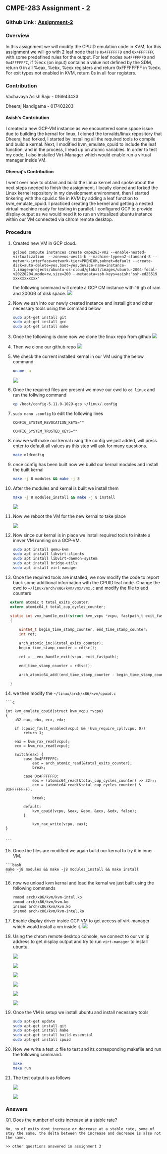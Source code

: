 ## CMPE-283 Assignment - 2

### Github Link : [Assignment-2](https://github.com/dheerajnandigama/CMPE-283/tree/main/Assignment-2)

### Overview

In this assignment we will modify the CPUID emulation code in KVM, for this assignment we will go with 2 leaf node that is `0x4FFFFFFD` and `0x4FFFFFFC` with some predefined rules for the output. For leaf nodes `0x4FFFFFFD` and `0x4FFFFFFC`, if %ecx (on input) contains a value not defined by the SDM, return 0 in all %eax, %ebx, %ecx registers and return 0xFFFFFFFF in %edx. For exit types not
enabled in KVM, return 0s in all four registers.

### Contribution 

Vachavaya Asish Raju - 016943433

Dheeraj Nandigama - 017402203

#### Asish's Contribution
 
I created a new GCP-VM instance as we encountered some space issue due to building the kernal for linux, I cloned the torvalds/linux repository that Dheeraj had forked, I started by installing all the required tools to compile and build a kernal. Next, I modified kvm_emulate_cpuid to include the leaf function, and in the process, I read up on atomic variables. In order to test my code, I also installed Virt-Manager which would enable run a virtual manager inside VM.

#### Dheeraj's Contribution

I went over how to obtain and build the Linux kernel and spoke about the next steps needed to finish the assignment. I locally cloned and forked the Linux kernel repository in my development environment, then I started tinkering with the cpuid.c file in KVM by adding a leaf function to kvm_emulate_cpuid. I practiced creating the kernel and getting a nested virtual machine ready for testing in parallel. I configured GCP to provide display output as we would need it to run an virtualized ubuntu instance within our VM connected via chrom remote desktop.


### Procedure

1. Created new VM in GCP cloud.
    ```
    gcloud compute instances create cmpe283-vm2 --enable-nested-virtualization  --zone=us-west4-b --machine-type=n2-standard-8 --network-interface=network-tier=PREMIUM,subnet=default --create-disk=auto-delete=yes,boot=yes,device-name=instance-1,image=projects/ubuntu-os-cloud/global/images/ubuntu-2004-focal-v20220204,mode=rw,size=200 --metadata=ssh-keys=asish:"ssh-ed25519 xxxxxxxxxxx"
    ```
    the following command will create a GCP CM instance with 16 gb of ram and 200GB of disk space.
    ![](../Assignment-1/screenshots/gcp_vm_setup.png)
2. Now we ssh into our newly created instance and install git and other necessary tools using the command below
    ```bash
    sudo apt-get install git
    sudo apt-get install gcc
    sudo apt-get install make
    ```
3. Once the following is done now we clone the linux repo from github
![](../Assignment-1/screenshots/git_clone_linux.png)

4. Then we clone our github repo
![](../Assignment-1/screenshots/git_linux_setup.png)

5. We check the current installed kernal in our VM using the below command
    ```bash
    uname -a
    ```

    ![](../Assignment-2//screenshot//before_boot_uname.png)

6. Once the required files are present we move our cwd to `cd linux` and run the follwing command 
    ```bash
    cp /boot/config-5.11.0-1029-gcp ~/linux/.config
    ```

7. `sudo nano .config` to edit the following lines 
    ```
    CONFIG_SYSTEM_REVOCATION_KEYS=""

    CONFIG_SYSTEM_TRUSTED_KEYS="" 
    ```

8. now we will make our kernal using the config we just added, will press enter to default all values as this step will ask for many questions. 
    ```bash 
    make oldconfig
    ```
9. once config has been built now we build our kernal modules and install the built kernal

    ```bash
    make -j 8 modules && make -j 8
    ```

10. After the modules and kernal is built we install them

    ```bash
    make -j 8 modules_install && make -j 8 install
    ```

    ![](./screenshot//make_modules.png)

11. Now we reboot the VM for the new kernal to take place

    ![](./screenshot/after_reboot.png)

    
12. Now since our kernal is in place we install required tools to initate a innver VM running on a GCP-VM.

    ```bash
    sudo apt install qemu-kvm
    sudo apt install libvirt-clients
    sudo apt install libvirt-daemon-system
    sudo apt install bridge-utils
    sudo apt install virt-manager
    ```

13. Once the required tools are installed, we now modify the code to report back some additional information with the CPUID leaf node. Change the cwd to 
`~/linux/arch/x86/kvm/vmx/vmx.c` and modify the file to add counters 

  ```c
    extern atomic_t total_exits_counter;
    extern atomic64_t total_cup_cycles_counter;

    static int vmx_handle_exit(struct kvm_vcpu *vcpu, fastpath_t exit_fastpath)
    {
       
        uint64_t begin_time_stamp_counter, end_time_stamp_counter;
        int ret;

        arch_atomic_inc(&total_exits_counter);
        begin_time_stamp_counter = rdtsc();

        ret = __vmx_handle_exit(vcpu, exit_fastpath);

        end_time_stamp_counter = rdtsc();
       
        arch_atomic64_add((end_time_stamp_counter - begin_time_stamp_counter), &total_cup_cycles_counter);

    }
 ```


14.  we then modify the `~/linux/arch/x86/kvm/cpuid.c`

    ```c

    int kvm_emulate_cpuid(struct kvm_vcpu *vcpu)
    {
        u32 eax, ebx, ecx, edx;

        if (cpuid_fault_enabled(vcpu) && !kvm_require_cpl(vcpu, 0))
            return 1;

        eax = kvm_rax_read(vcpu);
        ecx = kvm_rcx_read(vcpu);

        switch(eax) {
            case 0x4FFFFFFC:
                eax = arch_atomic_read(&total_exits_counter);
                break;

            case 0x4FFFFFFD:
                ebx = (atomic64_read(&total_cup_cycles_counter) >> 32);;
                ecx = (atomic64_read(&total_cup_cycles_counter) & 0xFFFFFFFF);

                break;

            default:
                kvm_cpuid(vcpu, &eax, &ebx, &ecx, &edx, false);
            }

                kvm_rax_write(vcpu, eax);
    }


    ```

15.  Once the files are modified we again build our kernal to try it in inner VM.

    ```bash
    make -j8 modules && make -j8 modules_install && make install
    ```

16. now we unload kvm kernal and load the kernal we just built using the following commands

    ```bash
    rmmod arch/x86/kvm/kvm-intel.ko
    rmmod arch/x86/kvm/kvm.ko
    insmod arch/x86/kvm/kvm.ko
    insmod arch/x86/kvm/kvm-intel.ko
    ```

17. Enable display driver inside GCP VM to get access of virt-manager which would install a vm inside it.
    ![](./screenshot//display_driver.png)

18. Using the chrom remote desktop console, we connect to our vm ip address to get display output and try to run `virt-manager` to install ubuntu.

    ![](./screenshot//vm_step-1.png)

    ![](./screenshot//vm_step-2.png)

    ![](./screenshot//vm_step-3.png)

    ![](./screenshot//vm_step-4.png)

    ![](./screenshot//vm_step-5.png)

    ![](./screenshot//vm_step-6.png)

19. Once the VM is setup we install ubuntu and install necessary tools
    ```bash
    sudo apt-get update
    sudo apt-get install git
    sudo apt-get install make
    sudo apt-get install build-essential
    sudo apt-get install cpuid
    ```

20. Now we write a test .c file to test and its corresponding makefile and run the following command.

    ```bash
    make
    make run
    ```

21. The test output is as follows

    ![](./screenshot//total_exits2.png)

    ![](./screenshot/total_exits1.png)

### Answers

Q1. Does the number of exits increase at a stable rate?

```
No, no of exits dont increase or decrease at a stable rate, some of stay the same, the delta between the increase and decrease is also not the same.
```

`>> other questions answered in assignment 3`

